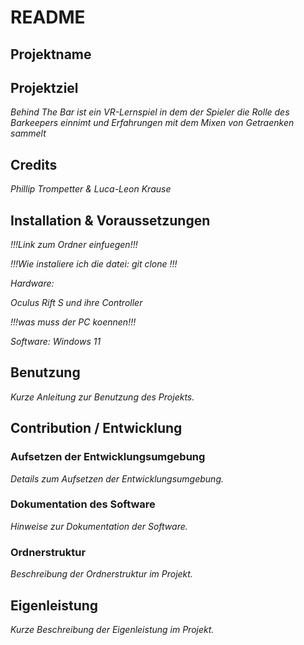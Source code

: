 # README

## Projektname

## Projektziel
*Behind The Bar ist ein VR-Lernspiel in dem der Spieler die Rolle des Barkeepers einnimt und Erfahrungen mit dem Mixen von Getraenken sammelt*

## Credits
*Phillip Trompetter & Luca-Leon Krause*

## Installation & Voraussetzungen
*!!!Link zum Ordner einfuegen!!!*

*!!!Wie instaliere ich die datei: git clone *<repo-url>*!!!*

*Hardware:*

*Oculus Rift S und ihre Controller*

*!!!was muss der PC koennen!!!*

*Software: Windows 11*

## Benutzung
*Kurze Anleitung zur Benutzung des Projekts.*

## Contribution / Entwicklung

### Aufsetzen der Entwicklungsumgebung
*Details zum Aufsetzen der Entwicklungsumgebung.*

### Dokumentation des Software
*Hinweise zur Dokumentation der Software.*

### Ordnerstruktur
*Beschreibung der Ordnerstruktur im Projekt.*

## Eigenleistung
*Kurze Beschreibung der Eigenleistung im Projekt.*
